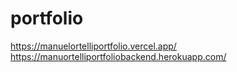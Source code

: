# portfolio
https://manuelortelliportfolio.vercel.app/
https://manuortelliportfoliobackend.herokuapp.com/
